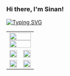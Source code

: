 ### Hi there, I'm Sinan!

[![Typing SVG](https://readme-typing-svg.demolab.com?font=Fira+Code&pause=1000&color=000000&random=false&width=575&lines=Computer+Engineer;Senior+Mobile+Application+Development+Specialist)](https://github.com/umdt-sinandemir)

<table width="100%">

  <tr>
    <td colspan="2">
      <div>
        <img width="100%" src="http://github-profile-summary-cards.vercel.app/api/cards/profile-details?username=umdt-sinandemir&theme=yeblu" />
         <img width="100%" src="https://github-readme-streak-stats.herokuapp.com?user=umdt-sinandemir&theme=yeblu&hide_border=true" />
      </div>
    </td>
  </tr>

  <tr>
    <td>  
      <div>
        <img width="100%" src="http://github-profile-summary-cards.vercel.app/api/cards/stats?username=umdt-sinandemir&theme=yeblu" />
      </div>
    </td>
    <td>  
      <div>
        <img width="100%" src="http://github-profile-summary-cards.vercel.app/api/cards/productive-time?username=umdt-sinandemir&theme=yeblu&utcOffset=8" />
      </div>
    </td>
  </tr>

  <tr>
    <td>  
      <div>
        <img width="100%" src="http://github-profile-summary-cards.vercel.app/api/cards/repos-per-language?username=umdt-sinandemir&theme=yeblu" />
      </div>
    </td>
    <td>  
      <div>
        <img width="100%" src="http://github-profile-summary-cards.vercel.app/api/cards/most-commit-language?username=umdt-sinandemir&theme=yeblu" />
      </div>
    </td>
  </tr>
    
</table>
